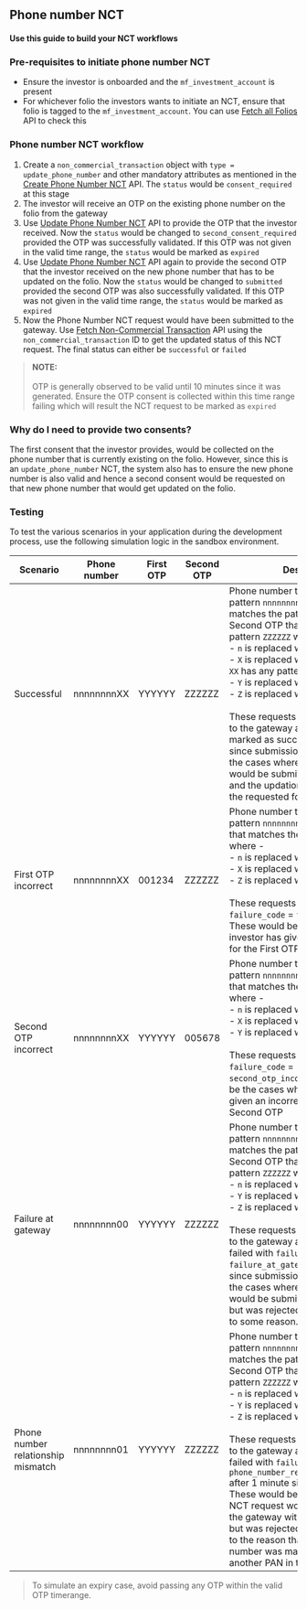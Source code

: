 ## Phone number NCT
#### Use this guide to build your NCT workflows

### Pre-requisites to initiate phone number NCT
- Ensure the investor is onboarded and the `mf_investment_account` is present
- For whichever folio the investors wants to initiate an NCT, ensure that folio is tagged to the `mf_investment_account`. You can use [Fetch all Folios](https://fintechprimitives.com/docs/api/#fetch-all-folios) API to check this

### Phone number NCT workflow
1. Create a `non_commercial_transaction` object with `type = update_phone_number` and other mandatory attributes as mentioned in the [Create Phone Number NCT](https://fintechprimitives.com/docs/api/#create-phone-number-nct) API. The `status` would be `consent_required` at this stage
2. The investor will receive an OTP on the existing phone number on the folio from the gateway
3. Use [Update Phone Number NCT](https://fintechprimitives.com/docs/api/#update-phone-number-nct) API to provide the OTP that the investor received. Now the `status` would be changed to `second_consent_required` provided the OTP was successfully validated. If this OTP was not given in the valid time range, the `status` would be marked as `expired`
4. Use [Update Phone Number NCT](https://fintechprimitives.com/docs/api/#update-phone-number-nct) API again to provide the second OTP that the investor received on the new phone number that has to be updated on the folio. Now the `status` would be changed to `submitted` provided the second OTP was also successfully validated. If this OTP was not given in the valid time range, the `status` would be marked as `expired`
5. Now the Phone Number NCT request would have been submitted to the gateway. Use [Fetch Non-Commercial Transaction](https://fintechprimitives.com/docs/api/#fetch-non-commercial-transaction) API using the `non_commercial_transaction` ID to get the updated status of this NCT request. The final status can either be `successful` or `failed`

> **NOTE:**<br><br>OTP is generally observed to be valid until 10 minutes since it was generated. Ensure the OTP consent is collected within this time range failing which will result the NCT request to be marked as `expired`

### Why do I need to provide two consents?
The first consent that the investor provides, would be collected on the phone number that is currently existing on the folio. However, since this is an `update_phone_number` NCT, the system also has to ensure the new phone number is also valid and hence a second consent would be requested on that new phone number that would get updated on the folio.

### Testing

To test the various scenarios in your application during the development process, use the following simulation logic in the sandbox environment.

|Scenario|Phone number|First OTP|Second OTP|Description|
|-|-|-|-|-|
|Successful|nnnnnnnnXX|YYYYYY|ZZZZZZ|Phone number that matches the pattern `nnnnnnnnXX`, First OTP that matches the pattern `YYYYYY` and Second OTP that matches the pattern `ZZZZZZ` where -<br>- `n` is replaced with any number<br>- `X` is replaced with any number and `XX` has any pattern other than `00`, `01`<br>- `Y` is replaced with any number<br>- `Z` is replaced with any number<br><br>These requests would be submitted to the gateway and subsequently marked as successful after 1 minute since submission. These would be the cases where an NCT request would be submitted to the gateway and the updation is completed on the requested folio.|
|First OTP incorrect|nnnnnnnnXX|001234|ZZZZZZ|Phone number that matches the pattern `nnnnnnnnXX` and Second OTP that matches the pattern `ZZZZZZ` where -<br>- `n` is replaced with any number<br>- `X` is replaced with any number<br>- `Z` is replaced with any number<br><br>These requests would be failed with `failure_code` = `first_otp_incorrect`. These would be the cases where the investor has given an incorrect value for the First OTP|
|Second OTP incorrect|nnnnnnnnXX|YYYYYY|005678|Phone number that matches the pattern `nnnnnnnnXX` and First OTP that matches the pattern `YYYYYY` where -<br>- `n` is replaced with any number<br>- `X` is replaced with any number<br>- `Y` is replaced with any number<br><br>These requests would be failed with `failure_code` = `second_otp_incorrect`. These would be the cases where the investor has given an incorrect value for the Second OTP|
|Failure at gateway|nnnnnnnn00|YYYYYY|ZZZZZZ|Phone number that matches the pattern `nnnnnnnn00`, First OTP that matches the pattern `YYYYYY` and Second OTP that matches the pattern `ZZZZZZ` where -<br>- `n` is replaced with any number<br>- `Y` is replaced with any number<br>- `Z` is replaced with any number<br><br>These requests would be submitted to the gateway and subsequently failed with `failure_code` = `failure_at_gateway` after 1 minute since submission. These would be the cases where an NCT request would be submitted to the gateway but was rejected by the gateway due to some reason.|
|Phone number relationship mismatch|nnnnnnnn01|YYYYYY|ZZZZZZ|Phone number that matches the pattern `nnnnnnnn01`, First OTP that matches the pattern `YYYYYY` and Second OTP that matches the pattern `ZZZZZZ` where -<br>- `n` is replaced with any number<br>- `Y` is replaced with any number<br>- `Z` is replaced with any number<br><br>These requests would be submitted to the gateway and subsequently failed with `failure_code` = `phone_number_relationship_mismatch` after 1 minute since submission. These would be the cases where an NCT request would be submitted to the gateway with `belongs_to = self` but was rejected by the gateway due to the reason that the given phone number was mapped as `self` to another PAN in the RTA databases.|

> To simulate an expiry case, avoid passing any OTP within the valid OTP timerange.

